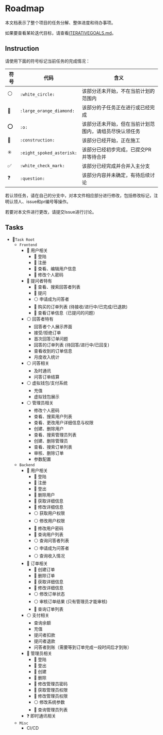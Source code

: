 # Roadmap

本文档表示了整个项目的任务分解、整体进度和待办事项。

如果要查看某轮迭代目标，请查看[ITERATIVEGOALS.md](ITERATIVEGOALS.md)。

## Instruction

请使用下面的符号标记当前任务的完成情况：

| 符号                    | 代码                      | 含义                                                   |
| ----------------------- | ------------------------- | ------------------------------------------------------ |
| :white_circle:          | `:white_circle:`          | 该部分还未开始，不在当前计划的范围内                   |
| :large_orange_diamond:  | `:large_orange_diamond:`  | 该部分的子任务正在进行或已经完成                       |
| :o:                     | `:o:`                     | 该部分还未开始，但在当前计划范围内，请组员尽快认领任务 |
| :construction:          | `:construction:`          | 该部分已经开始，正在施工                               |
| :eight_spoked_asterisk: | `:eight_spoked_asterisk:` | 该部分已经初步完成，已提交PR并等待合并                 |
| :white_check_mark:      | `:white_check_mark:`      | 该部分已经完成并合并入主分支                           |
| :question:              | `:question:`              | 该部分内容并未确定，有待后续讨论                       |

若认领任务，请在自己的分支中，对本文件相应部分进行修改，包括修改标记，注明认领人、issue和pr编号等操作。

若要对本文件进行更改，请提交Issue进行讨论。

## Tasks

- :large_orange_diamond:`Task Root`
  - `Frontend`
    - :large_orange_diamond: 用户相关
      - :construction: 登陆
      - :construction: 注册
      - :construction: 查看、编辑用户信息
      - :construction: 修改个人密码
    - :large_orange_diamond: 提问者特有
      - :construction: 查看、搜索回答者列表
      - :construction: 提问
      - :white_circle: 申请成为问答者
      - :construction: 购买的订单列表 (待接收/进行中/已完成/已退款)
      - :construction: 查看订单信息（已提问的问题）
    - :white_circle: 回答者特有
      - 回答者个人展示界面
      - 接受/拒绝订单
      - 首次回答订单问题
      - 回答的订单列表 (待回答/进行中/已回复)
      - 查看收到的订单信息
      - 月度收入统计
    - :white_circle: 问答相关
      - 及时通讯
      - 问答订单结算
    - :white_circle: 虚拟钱包/支付系统
      - 充值
      - 虚拟钱包展示
    - :white_circle: 管理员相关
      - 修改个人密码
      - 查看、搜索用户列表
      - 查看、更改用户详细信息与权限
      - 创建、删除用户
      - 查看、搜索管理员列表
      - 创建、删除管理员
      - 查看、搜索订单列表
      - 审核、删除订单
      - 参数配置
  - `Backend`
    - :large_orange_diamond: 用户相关
      - :construction: 登陆
      - :construction: 注册
      - :construction: 登出
      - :construction: 删除用户
      - :construction: 获取详细信息
      - :construction: 修改详细信息
      - :white_circle: 获取用户权限
      - :white_circle: 修改用户权限
      - :construction: 修改用户密码
      - :construction: 查询用户列表
      - :white_circle: 查询问答者列表
      - :white_circle: 申请成为问答者
      - :white_circle: 查询收入情况
    - :large_orange_diamond: 订单相关
      - :construction: 创建订单
      - :construction: 删除订单
      - :construction: 获取详细信息
      - :construction: 修改详细信息
      - :white_circle: 修改订单状态
      - :white_circle: 审核订单结果 (只有管理员才能审核)
      - :construction: 查询订单列表
    - :white_circle: 支付相关
      - 查询余额
      - 充值
      - 提问者扣款
      - 提问者退款
      - 问答者到账（需要等到订单完成一段时间后才到账）
    - :large_orange_diamond: 管理员相关
      - :construction: 登陆
      - :construction: 登出
      - :construction: 创建
      - :construction: 删除
      - :construction: 修改管理员密码
      - :construction: 获取管理员权限
      - :construction: 修改管理员权限
      - :white_circle: 修改系统参数
      - :construction: 查询管理员列表
    - :question: 即时通讯相关
  - `Misc`
    - CI/CD
